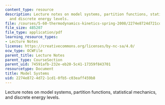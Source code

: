 ```yaml
---
content_type: resource
description: Lecture notes on model systems, partition functions, statistical mechanics,
  and discrete energy levels.
file: /courses/5-60-thermodynamics-kinetics-spring-2008/2274e8724d721cd10fb5c03eaff459b8_lec_26.pdf
file_size: 485207
file_type: application/pdf
learning_resource_types:
- Lecture Notes
license: https://creativecommons.org/licenses/by-nc-sa/4.0/
ocw_type: OCWFile
parent_title: Lecture Notes
parent_type: CourseSection
parent_uid: 74591afb-232e-eb20-5c41-17359f843701
resourcetype: Document
title: Model Systems
uid: 2274e872-4d72-1cd1-0fb5-c03eaff459b8
---
```

Lecture notes on model systems, partition functions, statistical mechanics, and discrete energy levels.